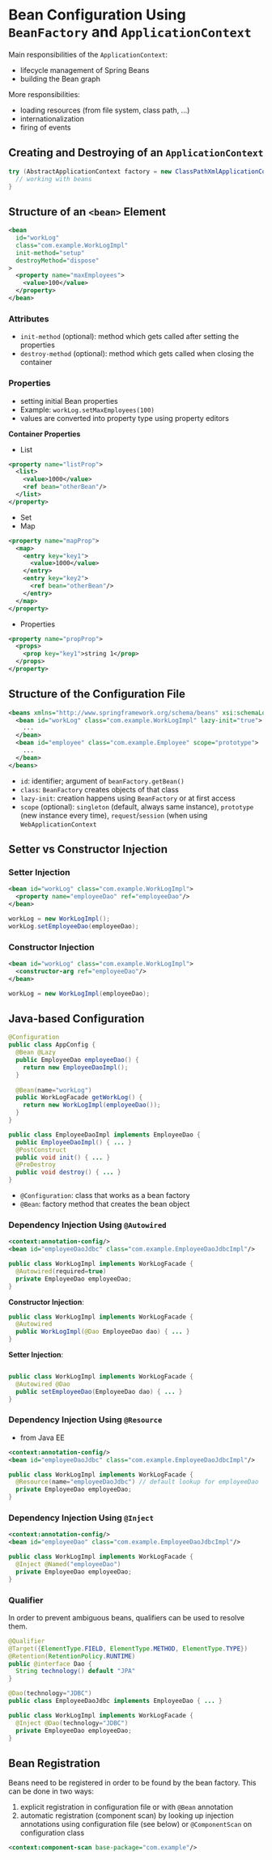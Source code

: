 # Bean Configuration Using `BeanFactory` and `ApplicationContext`
Main responsibilities of the `ApplicationContext`:
* lifecycle management of Spring Beans
* building the Bean graph

More responsibilities:
* loading resources (from file system, class path, ...)
* internationalization
* firing of events

## Creating and Destroying of an `ApplicationContext`
```java
try (AbstractApplicationContext factory = new ClassPathXmlApplicationContext("<path>/applicationContext.xml")) {
  // working with beans
}
```

## Structure of an `<bean>` Element
```xml
<bean
  id="workLog"
  class="com.example.WorkLogImpl"
  init-method="setup"
  destroyMethod="dispose"
>
  <property name="maxEmployees">
    <value>100</value>
  </property>
</bean>
```

### Attributes
* `init-method` (optional): method which gets called after setting the properties
* `destroy-method` (optional): method which gets called when closing the container

### Properties
* setting initial Bean properties
* Example: `workLog.setMaxEmployees(100)`
* values are converted into property type using property editors

**Container Properties**
* List
```xml
<property name="listProp">
  <list>
    <value>1000</value>
    <ref bean="otherBean"/>
  </list>
</property>
```
* Set
* Map
```xml
<property name="mapProp">
  <map>
    <entry key="key1">
      <value>1000</value>
    </entry>
    <entry key="key2">
      <ref bean="otherBean"/>
    </entry>
  </map>
</property>
```
* Properties
```xml
<property name="propProp">
  <props>
    <prop key="key1">string 1</prop>
  </props>
</property>
```

## Structure of the Configuration File
```xml
<beans xmlns="http://www.springframework.org/schema/beans" xsi:schemaLocation="http://www.springframework.org/schema/beans ...">
  <bean id="workLog" class="com.example.WorkLogImpl" lazy-init="true">
    ...
  </bean>
  <bean id="employee" class="com.example.Employee" scope="prototype">
    ...
  </bean>
</beans>
```
* `id`: identifier; argument of `beanFactory.getBean()`
* `class`: `BeanFactory` creates objects of that class
* `lazy-init`: creation happens using `BeanFactory` or at first access
* `scope` (optional): `singleton` (default, always same instance), `prototype` (new instance every time), `request`/`session` (when using `WebApplicationContext`

## Setter vs Constructor Injection
### Setter Injection
```xml
<bean id="workLog" class="com.example.WorkLogImpl">
  <property name="employeeDao" ref="employeeDao"/>
</bean>
```
```java
workLog = new WorkLogImpl();
workLog.setEmployeeDao(employeeDao);
```

### Constructor Injection
```xml
<bean id="workLog" class="com.example.WorkLogImpl">
  <constructor-arg ref="employeeDao"/>
</bean>

```

```java
workLog = new WorkLogImpl(employeeDao);
```

## Java-based Configuration
```java
@Configuration
public class AppConfig {
  @Bean @Lazy
  public EmployeeDao employeeDao() {
    return new EmployeeDaoImpl();
  }
  
  @Bean(name="workLog")
  public WorkLogFacade getWorkLog() {
    return new WorkLogImpl(employeeDao());
  }
}
```
```java
public class EmployeeDaoImpl implements EmployeeDao {
  public EmployeeDaoImpl() { ... }
  @PostConstruct
  public void init() { ... }
  @PreDestroy
  public void destroy() { ... }
}
```
* `@Configuration`: class that works as a bean factory
* `@Bean`: factory method that creates the bean object

### Dependency Injection Using `@Autowired`
```xml
<context:annotation-config/>
<bean id="employeeDaoJdbc" class="com.example.EmployeeDaoJdbcImpl"/>
```
```java
public class WorkLogImpl implements WorkLogFacade {
  @Autowired(required=true)
  private EmployeeDao employeeDao;
}
```
**Constructor Injection**:
```java
public class WorkLogImpl implements WorkLogFacade {
  @Autowired
  public WorkLogImpl(@Dao EmployeeDao dao) { ... }
}
```
**Setter Injection**:
```java

public class WorkLogImpl implements WorkLogFacade {
  @Autowired @Dao
  public setEmployeeDao(EmployeeDao dao) { ... }
}
```

### Dependency Injection Using `@Resource`
* from Java EE
```xml
<context:annotation-config/>
<bean id="employeeDaoJdbc" class="com.example.EmployeeDaoJdbcImpl"/>
```
```java
public class WorkLogImpl implements WorkLogFacade {
  @Resource(name="employeeDaoJdbc") // default lookup for employeeDao
  private EmployeeDao employeeDao;
}
```
### Dependency Injection Using `@Inject`
```xml
<context:annotation-config/>
<bean id="employeeDao" class="com.example.EmployeeDaoJdbcImpl"/>
```
```java
public class WorkLogImpl implements WorkLogFacade {
  @Inject @Named("employeeDao")
  private EmployeeDao employeeDao;
}
```

### Qualifier
In order to prevent ambiguous beans, qualifiers can be used to resolve them.
```java
@Qualifier
@Target({ElementType.FIELD, ElementType.METHOD, ElementType.TYPE})
@Retention(RetentionPolicy.RUNTIME)
public @interface Dao {
  String technology() default "JPA"
}
```
```java
@Dao(technology="JDBC")
public class EmployeeDaoJdbc implements EmployeeDao { ... }
```
```java
public class WorkLogImpl implements WorkLogFacade {
  @Inject @Dao(technology="JDBC")
  private EmployeeDao employeeDao;
}
```

## Bean Registration
Beans need to be registered in order to be found by the bean factory. This can be done in two ways:
1. explicit registration in configuration file or with `@Bean` annotation
2. automatic registration (component scan) by looking up injection annotations using configuration file (see below) or `@ComponentScan` on configuration class
```xml
<context:component-scan base-package="com.example"/>
```
